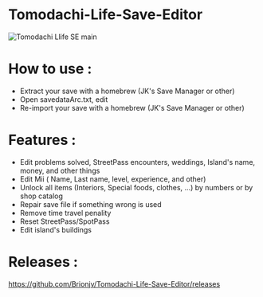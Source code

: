 # Tomodachi-Life-Save-Editor

![Tomodachi Llife SE main](https://i11.servimg.com/u/f11/19/11/94/79/tl_sav10.png)

# How to use : 
- Extract your save with a homebrew (JK's Save Manager or other)
- Open savedataArc.txt, edit
- Re-import your save with a homebrew (JK's Save Manager or other)

# Features :
- Edit problems solved, StreetPass encounters, weddings, Island's name, money, and other things
- Edit Mii ( Name, Last name, level, experience, and other)
- Unlock all items (Interiors, Special foods, clothes, ...) by numbers or by shop catalog
- Repair save file if something wrong is used
- Remove time travel penality
- Reset StreetPass/SpotPass
- Edit island's buildings

# Releases :
https://github.com/Brionjv/Tomodachi-Life-Save-Editor/releases
